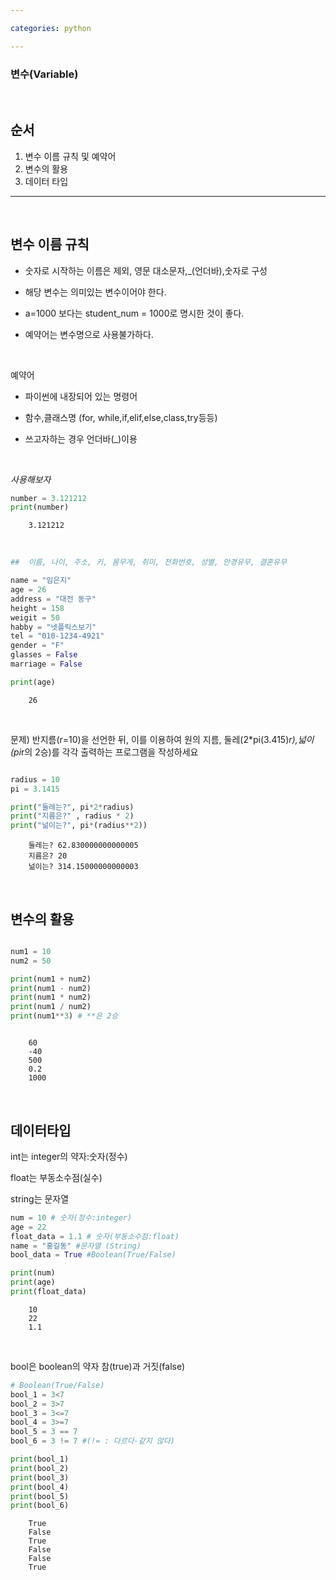 ```yaml
---

categories: python

---
```



###  변수(Variable)
  &nbsp;

순서
---
1. 변수 이름 규칙 및 예약어
2. 변수의 활용
3. 데이터 타입
---

  &nbsp;

변수 이름 규칙
---
- 숫자로 시작하는 이름은 제외, 영문 대소문자,_(언더바),숫자로 구성
- 해당 변수는 의미있는 변수이어야 한다.

- a=1000 보다는 student_num = 1000로 명시한 것이 좋다.
- 예약어는 변수명으로 사용불가하다.

  &nbsp;

예약어
- 파이썬에 내장되어 있는 명령어
- 함수,클래스명 (for, while,if,elif,else,class,try등등)
- 쓰고자하는 경우 언더바(_)이용

  &nbsp;


*사용해보자*
```python
number = 3.121212
print(number)
```
```
    3.121212
```    

  &nbsp;

```python
##  이름, 나이, 주소, 키, 몸무게, 취미, 전화번호, 성별, 안경유무, 결혼유무

name = "임은지"
age = 26
address = "대전 동구"
height = 158
weigit = 50
habby = "넷플릭스보기"
tel = "010-1234-4921"
gender = "F"
glasses = False
marriage = False

print(age)
```
```
    26
```    

  &nbsp;


 문제) 반지름(r=10)을 선언한 뒤, 이를 이용하여 원의 지름, 둘레(2*pi(3.415)*r),넓이(pi*r의 2승)를 각각 출력하는 프로그램을 작성하세요

```python

radius = 10
pi = 3.1415

print("둘레는?", pi*2*radius)
print("지름은?" , radius * 2)
print("넒이는?", pi*(radius**2)) 
```
```
    둘레는? 62.830000000000005
    지름은? 20
    넒이는? 314.15000000000003
```  


  &nbsp;

변수의 활용
---
```python

num1 = 10
num2 = 50

print(num1 + num2)
print(num1 - num2)
print(num1 * num2)
print(num1 / num2)
print(num1**3) # **은 2승

```
```

    60
    -40
    500
    0.2
    1000
```
    
  &nbsp;

데이터타입
---

int는 integer의 약자:숫자(정수)

float는 부동소수점(실수)

string는 문자열

```python
num = 10 # 숫자(정수:integer)
age = 22
float_data = 1.1 # 숫자(부동소수점:float)
name = "홍길동" #문자열 (String)
bool_data = True #Boolean(True/False)

print(num)
print(age)
print(float_data)
```
```
    10
    22
    1.1
```
&nbsp; 


bool은 boolean의 약자 참(true)과 거짓(false)

```python
# Boolean(True/False)
bool_1 = 3<7
bool_2 = 3>7
bool_3 = 3<=7
bool_4 = 3>=7
bool_5 = 3 == 7 
bool_6 = 3 != 7 #(!= : 다르다-같지 않다)

print(bool_1)
print(bool_2)
print(bool_3)
print(bool_4)
print(bool_5)
print(bool_6)
```
```
    True
    False
    True
    False
    False
    True
```
    

